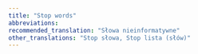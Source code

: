 ```yaml
---
title: "Stop words"
abbreviations:
recommended_translation: "Słowa nieinformatywne"
other_translations: "Stop słowa, Stop lista (słów)"
---
```

